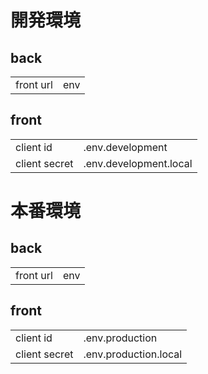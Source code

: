 # 開発環境
## back
|           |     |
| --------- | --- |
| front url | env |
## front
|               |                        |
| ------------- | ---------------------- |
| client id     | .env.development       |
| client secret | .env.development.local |

# 本番環境
## back
|           |     |
| --------- | --- |
| front url | env |
## front
|               |                       |
| ------------- | --------------------- |
| client id     | .env.production       |
| client secret | .env.production.local |
